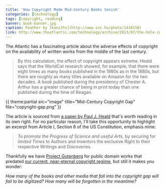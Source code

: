 ```yaml
---
title: 'How Copyright Made Mid-Century Books Vanish'
categories: [technology]
tags: [copyright, reading]
banner: book-banner.jpg
caption: Feather by [kaniths](http://www.sxc.hu/photo/1418158)
link: http://www.theatlantic.com/technology/archive/2013/07/the-hole-in-our-collective-memory-how-copyright-made-mid-century-books-vanish/278209/
---
```


The Atlantic has a fascinating article about the adverse effects of copyright on the availability of written works from the middle of the last century. 

> By this calculation, the effect of copyright appears extreme. Heald says that the WorldCat research showed, for example, that there were eight times as many books published in the 1980s as in the 1880s, but there are roughly as many titles available on Amazon for the two decades. A book published during the presidency of Chester A. Arthur has a greater chance of being in print today than one published during the time of Reagan.

{{ theme:partial src="image" title="Mid-Century Copyright Gap" file="copyright-gap.png" }}

The article is sourced from [a paper by Paul J. Heald](http://papers.ssrn.com/sol3/papers.cfm?abstract_id=2290181) that's worth reading in its own right. For no particular reason, I'll take this opportunity to highlight an excerpt from Article I, Section 8 of the US Constitution, emphasis mine:

> *To promote the Progress of Science and useful Arts*, by securing for *limited Times* to Authors and Inventors the exclusive Right to their respective Writings and Discoveries.

Thankfully we have [Project Gutenberg](http://www.gutenberg.org/) for public domain works that predated [our current, near-eternal copyright regime](http://en.wikipedia.org/wiki/Copyright_Term_Extension_Act), but still it makes you wonder: 

*How many of the books and other media that fall into the copyright gap will fail to be digitized? How many will be forgotten in the meantime?*